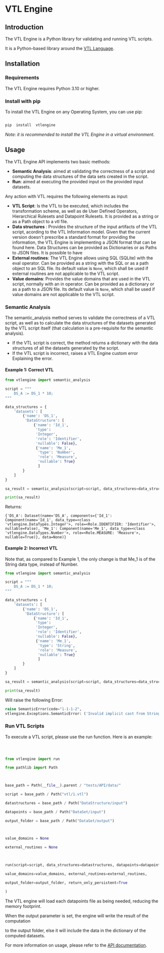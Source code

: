 
# VTL Engine

  

## Introduction

  

The VTL Engine is a Python library for validating and running VTL scripts.

It is a Python-based library around the [VTL Language](http://sdmx.org/?page_id=5096).

  

## Installation

  

### Requirements

  

The VTL Engine requires Python 3.10 or higher.

  

### Install with pip

To install the VTL Engine on any Operating System, you can use pip:

  

```bash

pip  install  vtlengine

```

  

*Note: it is recommended to install the VTL Engine in a virtual environment.*

  
  

## Usage

  

The VTL Engine API implements two basic methods:

 * **Semantic Analysis**: aimed at validating the correctness of a script and computing the data structures of the data sets created in the script.
 * **Run**: aimed at executing the provided input on the provided input datasets.

  Any action with VTL requires the following elements as input:
  
 * **VTL Script**: Is the VTL to be executed, which includes the transformation scheme, as well as de User Defined Operators, Hierarchical Rulesets and Datapoint Rulesets. It is provided as a string or as a Path object to a vtl file.
 * **Data structures** : Provides the structure of the input artifacts of the VTL script, acording to the VTL Information model. Given that the current version doesn't prescribe a standard format for providing the information, the VTL Engine is implementing a JSON format that can be found here. Data Structures can be provided as Dictionaries or as Paths to JSON files. It is possible to have 
 * **External routines**: The VTL Engine allows using SQL (SQLite) with the eval operator. Can be provided as a string with the SQL or as a path object to an SQL file. Its default value is `None`, which shall be used if external routines are not applicable to the VTL script.
 * **Value domains**: Provides the value domains that are used in the VTL script, normally with an in operator. Can be provided as a dictionary or as a path to a JSON file.   Its default value is `None`, which shall be used if value domains are not applicable to the VTL script.
 

### Semantic Analysis

The semantic_analysis method serves to validate the correctness of a VTL script, as well as to calculate the data structures of the datasets generated by the VTL script itself (that calculation is a pre-requisite for the semantic analysis).

* If the VTL script is correct, the method returns a dictionary with the data structures of all the datasets generated by the script.
* If the VTL script is incorrect, raises a VTL Engine custom error Explaining the error.
  

#### Example 1: Correct VTL

```python
from vtlengine import semantic_analysis

script = """
    DS_A := DS_1 * 10;
"""

data_structures = {
    'datasets': [
        {'name': 'DS_1',
         'DataStructure': [
             {'name': 'Id_1', 
              'type': 
              'Integer', 
              'role': 'Identifier', 
              'nullable': False},
              {'name': 'Me_1',
               'type': 'Number',
               'role': 'Measure',
               'nullable': True}
               ]
        }
    ]
}

sa_result = semantic_analysis(script=script, data_structures=data_structures)

print(sa_result)

```

Returns:

```
{'DS_A': Dataset(name='DS_A', components={'Id_1': Component(name='Id_1', data_type=<class 'vtlengine.DataTypes.Integer'>, role=<Role.IDENTIFIER: 'Identifier'>, nullable=False), 'Me_1': Component(name='Me_1', data_type=<class 'vtlengine.DataTypes.Number'>, role=<Role.MEASURE: 'Measure'>, nullable=True)}, data=None)}
```

#### Example 2: Incorrect VTL
Note that, as compared to Example 1, the only change is that Me_1 is of the String data type, instead of Number.

```python
from vtlengine import semantic_analysis

script = """
    DS_A := DS_1 * 10;
"""

data_structures = {
    'datasets': [
        {'name': 'DS_1',
         'DataStructure': [
             {'name': 'Id_1', 
              'type': 
              'Integer', 
              'role': 'Identifier', 
              'nullable': False},
              {'name': 'Me_1',
               'type': 'String',
               'role': 'Measure',
               'nullable': True}
               ]
        }
    ]
}

sa_result = semantic_analysis(script=script, data_structures=data_structures)

print(sa_result)

```  

Will raise the following Error:

``` python
raise SemanticError(code="1-1-1-2",
vtlengine.Exceptions.SemanticError: ('Invalid implicit cast from String and Integer to Number.', '1-1-1-2')
```


### Run VTL Scripts

  

To execute a VTL script, please use the run function. Here is an example:

  

```python

  

from vtlengine import run

from pathlib import Path

  

base_path = Path(__file__).parent / "tests/API/data/"

script = base_path / Path("vtl/1.vtl")

datastructures = base_path / Path("DataStructure/input")

datapoints = base_path / Path("DataSet/input")

output_folder = base_path / Path("DataSet/output")

  

value_domains = None

external_routines = None

  

run(script=script, data_structures=datastructures, datapoints=datapoints,

value_domains=value_domains, external_routines=external_routines,

output_folder=output_folder, return_only_persistent=True

)

```

The VTL engine will load each datapoints file as being needed, reducing the memory footprint.

When the output parameter is set, the engine will write the result of the computation

to the output folder, else it will include the data in the dictionary of the computed datasets.

  

For more information on usage, please refer to the [API documentation](https://docs.vtlengine.meaningfuldata.eu/api.html).